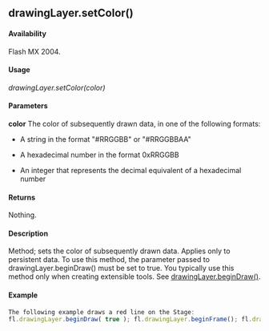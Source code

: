 ## drawingLayer.setColor()

#### Availability

Flash MX 2004.

#### Usage

*drawingLayer.setColor(color)*

#### Parameters

**color** The color of subsequently drawn data, in one of the following formats:

-   A string in the format "\#RRGGBB" or "\#RRGGBBAA"

-   A hexadecimal number in the format 0xRRGGBB

-   An integer that represents the decimal equivalent of a hexadecimal number

#### Returns

Nothing.

#### Description

Method; sets the color of subsequently drawn data. Applies only to persistent data. To use this method, the parameter passed to drawingLayer.beginDraw() must be set to true. You typically use this method only when creating extensible tools. See [drawingLayer.beginDraw()](../drawingLayer_object/drawingLayer.md).

#### Example

```javascript
The following example draws a red line on the Stage:
fl.drawingLayer.beginDraw( true ); fl.drawingLayer.beginFrame(); fl.drawingLayer.setColor( "#ff0000" ); fl.drawingLayer.moveTo(0,0); fl.drawingLayer.lineTo(100,100); fl.drawingLayer.endFrame(); fl.drawingLayer.endDraw();

```